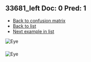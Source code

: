 ## 33681_left Doc: 0 Pred: 1
- [Back to confusion matrix](https://github.com/juliandewit/kaggle_retinopathy/blob/master/matrix.md)
- [Back to list](https://github.com/juliandewit/kaggle_retinopathy/blob/master/lists/01/list.md)
- [Next example in list](https://github.com/juliandewit/kaggle_retinopathy/blob/master/lists/01/33/33708_right.md)

![Eye](https://retinopaty.blob.core.windows.net/size1024/33681_left_0.jpeg)

### 

![Eye]()
